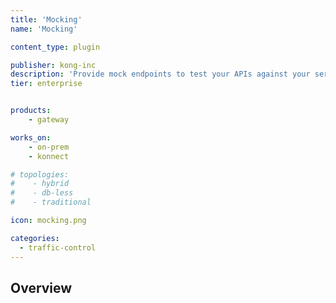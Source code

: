 ```yaml
---
title: 'Mocking'
name: 'Mocking'

content_type: plugin

publisher: kong-inc
description: 'Provide mock endpoints to test your APIs against your services'
tier: enterprise


products:
    - gateway

works_on:
    - on-prem
    - konnect

# topologies:
#    - hybrid
#    - db-less
#    - traditional

icon: mocking.png

categories:
  - traffic-control
---
```


## Overview
